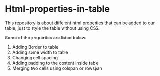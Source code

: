# Html-properties-in-table

This repository is about different html properties that can be added to our table, just to style the table without using CSS.

Some of the properties are listed below:

1. Adding Border to table
2. Adding some width to table
3. Changing cell spacing
4. Adding padding to the content inside table
5. Merging two cells using colspan or rowspan
